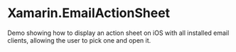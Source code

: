 # Xamarin.EmailActionSheet

Demo showing how to display an action sheet on iOS with all installed email clients, allowing the user to pick one and open it.
